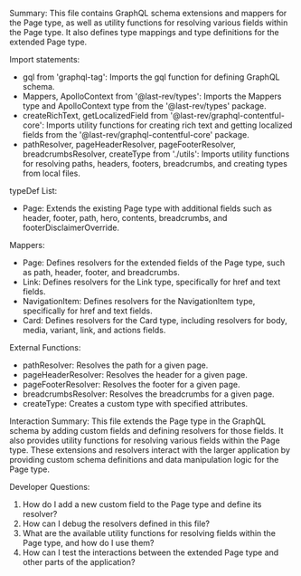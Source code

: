 Summary:
This file contains GraphQL schema extensions and mappers for the Page type, as well as utility functions for resolving various fields within the Page type. It also defines type mappings and type definitions for the extended Page type.

Import statements:
- gql from 'graphql-tag': Imports the gql function for defining GraphQL schema.
- Mappers, ApolloContext from '@last-rev/types': Imports the Mappers type and ApolloContext type from the '@last-rev/types' package.
- createRichText, getLocalizedField from '@last-rev/graphql-contentful-core': Imports utility functions for creating rich text and getting localized fields from the '@last-rev/graphql-contentful-core' package.
- pathResolver, pageHeaderResolver, pageFooterResolver, breadcrumbsResolver, createType from './utils': Imports utility functions for resolving paths, headers, footers, breadcrumbs, and creating types from local files.

typeDef List:
- Page: Extends the existing Page type with additional fields such as header, footer, path, hero, contents, breadcrumbs, and footerDisclaimerOverride.

Mappers:
- Page: Defines resolvers for the extended fields of the Page type, such as path, header, footer, and breadcrumbs.
- Link: Defines resolvers for the Link type, specifically for href and text fields.
- NavigationItem: Defines resolvers for the NavigationItem type, specifically for href and text fields.
- Card: Defines resolvers for the Card type, including resolvers for body, media, variant, link, and actions fields.

External Functions:
- pathResolver: Resolves the path for a given page.
- pageHeaderResolver: Resolves the header for a given page.
- pageFooterResolver: Resolves the footer for a given page.
- breadcrumbsResolver: Resolves the breadcrumbs for a given page.
- createType: Creates a custom type with specified attributes.

Interaction Summary:
This file extends the Page type in the GraphQL schema by adding custom fields and defining resolvers for those fields. It also provides utility functions for resolving various fields within the Page type. These extensions and resolvers interact with the larger application by providing custom schema definitions and data manipulation logic for the Page type.

Developer Questions:
1. How do I add a new custom field to the Page type and define its resolver?
2. How can I debug the resolvers defined in this file?
3. What are the available utility functions for resolving fields within the Page type, and how do I use them?
4. How can I test the interactions between the extended Page type and other parts of the application?